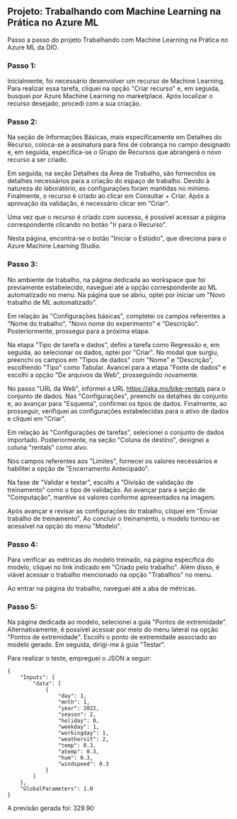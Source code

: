 
## Projeto: Trabalhando com Machine Learning na Prática no Azure ML

Passo a passo do projeto Trabalhando com Machine Learning na Prática no Azure ML da DIO.

### Passo 1:

Inicialmente, foi necessário desenvolver um recurso de Machine Learning. Para realizar essa tarefa, cliquei na opção "Criar recurso" e, em seguida, busquei por Azure Machine Learning no marketplace. Após localizar o recurso desejado, procedi com a sua criação.

### Passo 2:

Na seção de Informações Básicas, mais especificamente em Detalhes do Recurso, coloca-se a assinatura para fins de cobrança no campo designado e, em seguida, especifica-se o Grupo de Recursos que abrangerá o novo recurso a ser criado.

Em seguida, na seção Detalhes da Área de Trabalho, são fornecidos os detalhes necessários para a criação do espaço de trabalho. Devido à natureza do laboratório, as configurações foram mantidas no mínimo. Finalmente, o recurso é criado ao clicar em Consultar + Criar. Após a aprovação da validação, é necessário clicar em "Criar".

Uma vez que o recurso é criado com sucesso, é possível acessar a página correspondente clicando no botão "Ir para o Recurso".

Nesta página, encontra-se o botão "Iniciar o Estúdio", que direciona para o Azure Machine Learning Studio.

### Passo 3:

No ambiente de trabalho, na página dedicada ao workspace que foi previamente estabelecido, naveguei até a opção correspondente ao ML automatizado no menu. Na página que se abriu, optei por iniciar um "Novo trabalho de ML automatizado".

Em relação às "Configurações básicas", completei os campos referentes a "Nome do trabalho", "Novo nome do experimento" e "Descrição". Posteriormente, prossegui para a próxima etapa.

Na etapa "Tipo de tarefa e dados", defini a tarefa como Regressão e, em seguida, ao selecionar os dados, optei por "Criar". No modal que surgiu, preenchi os campos em "Tipos de dados" com "Nome" e "Descrição", escolhendo "Tipo" como Tabular. Avancei para a etapa "Fonte de dados" e escolhi a opção "De arquivos da Web", prosseguindo novamente.

No passo "URL da Web", informei a URL https://aka.ms/bike-rentals para o conjunto de dados. Nas "Configurações", preenchi os detalhes do conjunto e, ao avançar para "Esquema", confirmei os tipos de dados. Finalmente, ao prosseguir, verifiquei as configurações estabelecidas para o ativo de dados e cliquei em "Criar".

Em relação às "Configurações de tarefas", selecionei o conjunto de dados importado. Posteriormente, na seção "Coluna de destino", designei a coluna "rentals" como alvo.

Nos campos referentes aos "Limites", fornecei os valores necessários e habilitei a opção de "Encerramento Antecipado".

Na fase de "Validar e testar", escolhi a "Divisão de validação de treinamento" como o tipo de validação. Ao avançar para a seção de "Computação", mantive os valores conforme apresentados na imagem.

Após avançar e revisar as configurações do trabalho, cliquei em "Enviar trabalho de treinamento". Ao concluir o treinamento, o modelo tornou-se acessível na opção do menu "Modelo".

### Passo 4:

Para verificar as métricas do modelo treinado, na página específica do modelo, cliquei no link indicado em "Criado pelo trabalho". Além disso, é viável acessar o trabalho mencionado na opção "Trabalhos" no menu.

Ao entrar na página do trabalho, naveguei até a aba de métricas.

### Passo 5:

Na página dedicada ao modelo, selecionei a guia "Pontos de extremidade". Alternativamente, é possível acessar por meio do menu lateral na opção "Pontos de extremidade". Escolhi o ponto de extremidade associado ao modelo gerado. Em seguida, dirigi-me à guia "Testar".

Para realizar o teste, empreguei o JSON a seguir:

    {
        "Inputs": { 
            "data": [
                {
                    "day": 1,
                    "mnth": 1,   
                    "year": 2022,
                    "season": 2,
                    "holiday": 0,
                    "weekday": 1,
                    "workingday": 1,
                    "weathersit": 2, 
                    "temp": 0.3, 
                    "atemp": 0.3,
                    "hum": 0.3,
                    "windspeed": 0.3 
                }
            ]    
        },   
        "GlobalParameters": 1.0
    }

A previsão gerada foi: 329.90


